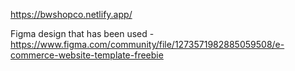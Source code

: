 https://bwshopco.netlify.app/

Figma design that has been used - https://www.figma.com/community/file/1273571982885059508/e-commerce-website-template-freebie
